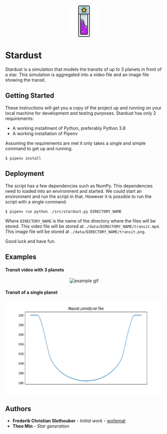<p align="center"> <img src="./doc/icon.png" alt="icon" width="100" height="100" /> </p>

# Stardust

Stardust is a simulation that models the transits of up to 3 planets in front of a star. This simulation is aggregated into a video file and an image file showing the transit.

## Getting Started

These instructions will get you a copy of the project up and running on your local machine for development and 
testing purposes. Stardust has only 2 requirements:

* A working installment of Python, preferably Python 3.8
* A working installation of Pipenv

Assuming the requirements are met it only takes a single and simple command to get up and running.

```
$ pipenv install
```

## Deployment

The script has a few dependencies such as NumPy. This dependencies need to loaded into an environment and started. We could start an environment and run the script in that. However it is possible to run the script with a single command.

```
$ pipenv run python ./src/stardust.py DIRECTORY_NAME
```

Where `DIRECTORY_NAME` is the name of the directory where the files will be stored. This video file will be stored at `./data/DIRECTORY_NAME/transit.mp4`. This image file will be stored at `./data/DIRECTORY_NAME/transit.png`. 

Good luck and have fun.

## Examples

#### Transit video with 3 planets

<p align="center"> <img src="https://media.giphy.com/media/gF8wep9qLIZec4a466/giphy.gif" alt="example gif" width="512" height="512" /> </p>

#### Transit of a single planet

<p align="center"> <img src="./examples/transit 1 planet/transit.png" alt="example transit" height="300" /> </p>


## Authors

* **Frederik Christian Slothouber** - *Initial work* - [wollemat](https://github.com/wollemat)
* **Theo Min** - *Star generation*
